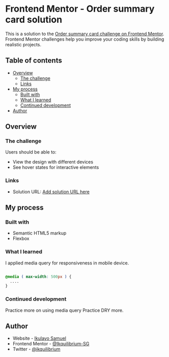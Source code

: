 # Frontend Mentor - Order summary card solution

This is a solution to the [Order summary card challenge on Frontend Mentor](https://www.frontendmentor.io/challenges/order-summary-component-QlPmajDUj). Frontend Mentor challenges help you improve your coding skills by building realistic projects. 

## Table of contents

- [Overview](#overview)
  - [The challenge](#the-challenge)
  - [Links](#links)
- [My process](#my-process)
  - [Built with](#built-with)
  - [What I learned](#what-i-learned)
  - [Continued development](#continued-development)
- [Author](#author)


## Overview

### The challenge

Users should be able to:

- View the design with different devices
- See hover states for interactive elements


### Links

- Solution URL: [Add solution URL here](https://ikquilibrium-sg.netlify.app/)

## My process

### Built with

- Semantic HTML5 markup
- Flexbox

### What I learned

I applied media query for responsiveness in mobile device. 

```css

@media ( max-width: 500px ) {
  ....
}
```


### Continued development

Practice more on using media query
Practice DRY more.


## Author

- Website - [Ikulayo Samuel](https://www.your-site.com)
- Frontend Mentor - [@Ikquilibrium-SG](https://www.frontendmentor.io/profile/ikquilibrium-sg)
- Twitter - [@ikquilibrium](https://www.twitter.com/ikquilibrium)

